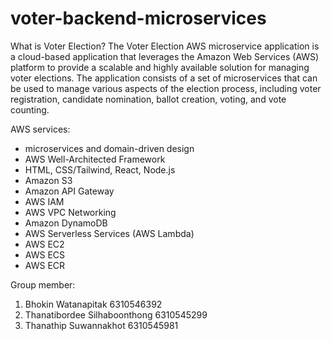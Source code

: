 # voter-backend-microservices

What is Voter Election?
The Voter Election AWS microservice application is a cloud-based application that leverages the Amazon Web Services (AWS) platform to provide a scalable and highly available solution for managing voter elections. The application consists of a set of microservices that can be used to manage various aspects of the election process, including voter registration, candidate nomination, ballot creation, voting, and vote counting.

AWS services:
* microservices and domain-driven design
* AWS Well-Architected Framework
* HTML, CSS/Tailwind, React, Node.js
* Amazon S3
* Amazon API Gateway
* AWS IAM
* AWS VPC Networking
* Amazon DynamoDB
* AWS Serverless Services (AWS Lambda)
* AWS EC2
* AWS ECS
* AWS ECR

Group member:
1. Bhokin Watanapitak 6310546392 
2. Thanatibordee Silhaboonthong 6310545299 
3. Thanathip Suwannakhot 6310545981 
